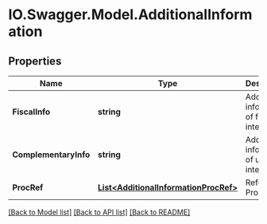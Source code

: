 # IO.Swagger.Model.AdditionalInformation
## Properties

Name | Type | Description | Notes
------------ | ------------- | ------------- | -------------
**FiscalInfo** | **string** | Additional information of fiscal interest | [optional] 
**ComplementaryInfo** | **string** | Additional information of user interest | [optional] 
**ProcRef** | [**List&lt;AdditionalInformationProcRef&gt;**](AdditionalInformationProcRef.md) | Referenced Process | [optional] 

[[Back to Model list]](../README.md#documentation-for-models) [[Back to API list]](../README.md#documentation-for-api-endpoints) [[Back to README]](../README.md)

